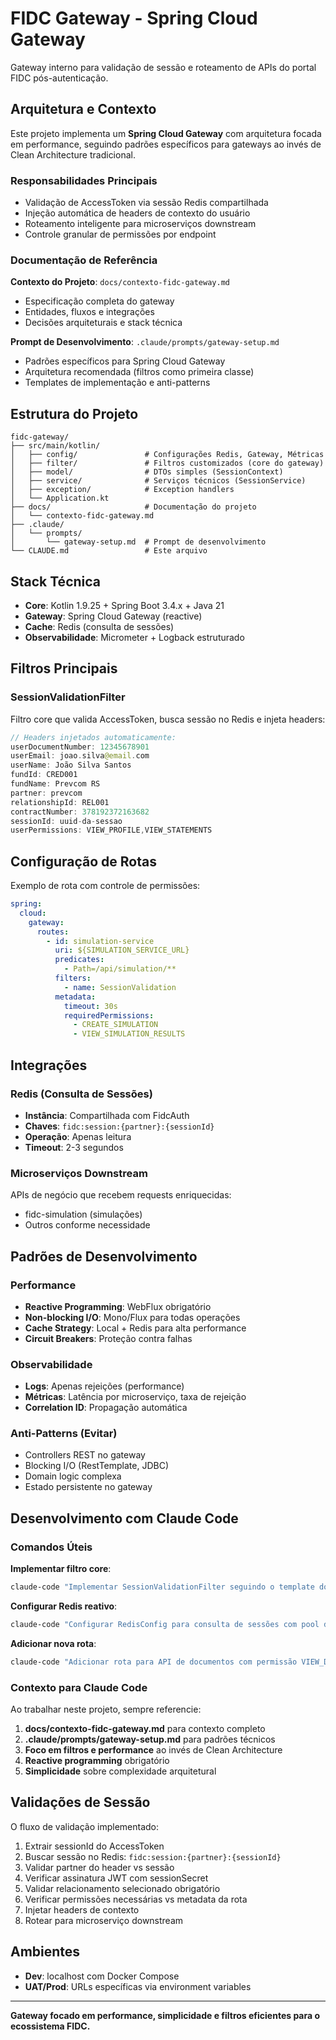 # FIDC Gateway - Spring Cloud Gateway

Gateway interno para validação de sessão e roteamento de APIs do portal FIDC pós-autenticação.

## Arquitetura e Contexto

Este projeto implementa um **Spring Cloud Gateway** com arquitetura focada em performance, seguindo padrões específicos para gateways ao invés de Clean Architecture tradicional.

### Responsabilidades Principais
- Validação de AccessToken via sessão Redis compartilhada
- Injeção automática de headers de contexto do usuário
- Roteamento inteligente para microserviços downstream
- Controle granular de permissões por endpoint

### Documentação de Referência

**Contexto do Projeto**: `docs/contexto-fidc-gateway.md`
- Especificação completa do gateway
- Entidades, fluxos e integrações
- Decisões arquiteturais e stack técnica

**Prompt de Desenvolvimento**: `.claude/prompts/gateway-setup.md`
- Padrões específicos para Spring Cloud Gateway
- Arquitetura recomendada (filtros como primeira classe)
- Templates de implementação e anti-patterns

## Estrutura do Projeto

```
fidc-gateway/
├── src/main/kotlin/
│   ├── config/               # Configurações Redis, Gateway, Métricas
│   ├── filter/               # Filtros customizados (core do gateway)
│   ├── model/                # DTOs simples (SessionContext)
│   ├── service/              # Serviços técnicos (SessionService)
│   ├── exception/            # Exception handlers
│   └── Application.kt
├── docs/                     # Documentação do projeto
│   └── contexto-fidc-gateway.md
├── .claude/
│   └── prompts/
│       └── gateway-setup.md  # Prompt de desenvolvimento
└── CLAUDE.md                 # Este arquivo
```

## Stack Técnica

- **Core**: Kotlin 1.9.25 + Spring Boot 3.4.x + Java 21
- **Gateway**: Spring Cloud Gateway (reactive)
- **Cache**: Redis (consulta de sessões)
- **Observabilidade**: Micrometer + Logback estruturado

## Filtros Principais

### SessionValidationFilter
Filtro core que valida AccessToken, busca sessão no Redis e injeta headers:

```kotlin
// Headers injetados automaticamente:
userDocumentNumber: 12345678901
userEmail: joao.silva@email.com  
userName: João Silva Santos
fundId: CRED001
fundName: Prevcom RS
partner: prevcom
relationshipId: REL001
contractNumber: 378192372163682
sessionId: uuid-da-sessao
userPermissions: VIEW_PROFILE,VIEW_STATEMENTS
```

## Configuração de Rotas

Exemplo de rota com controle de permissões:

```yaml
spring:
  cloud:
    gateway:
      routes:
        - id: simulation-service
          uri: ${SIMULATION_SERVICE_URL}
          predicates:
            - Path=/api/simulation/**
          filters:
            - name: SessionValidation
          metadata:
            timeout: 30s
            requiredPermissions:
              - CREATE_SIMULATION
              - VIEW_SIMULATION_RESULTS
```

## Integrações

### Redis (Consulta de Sessões)
- **Instância**: Compartilhada com FidcAuth
- **Chaves**: `fidc:session:{partner}:{sessionId}`
- **Operação**: Apenas leitura
- **Timeout**: 2-3 segundos

### Microserviços Downstream
APIs de negócio que recebem requests enriquecidas:
- fidc-simulation (simulações)
- Outros conforme necessidade

## Padrões de Desenvolvimento

### Performance
- **Reactive Programming**: WebFlux obrigatório
- **Non-blocking I/O**: Mono/Flux para todas operações
- **Cache Strategy**: Local + Redis para alta performance
- **Circuit Breakers**: Proteção contra falhas

### Observabilidade
- **Logs**: Apenas rejeições (performance)
- **Métricas**: Latência por microserviço, taxa de rejeição
- **Correlation ID**: Propagação automática

### Anti-Patterns (Evitar)
- Controllers REST no gateway
- Blocking I/O (RestTemplate, JDBC)
- Domain logic complexa
- Estado persistente no gateway

## Desenvolvimento com Claude Code

### Comandos Úteis

**Implementar filtro core**:
```bash
claude-code "Implementar SessionValidationFilter seguindo o template do prompt gateway-setup.md"
```

**Configurar Redis reativo**:
```bash
claude-code "Configurar RedisConfig para consulta de sessões com pool de conexões"
```

**Adicionar nova rota**:
```bash
claude-code "Adicionar rota para API de documentos com permissão VIEW_DOCUMENTS"
```

### Contexto para Claude Code

Ao trabalhar neste projeto, sempre referencie:
1. **docs/contexto-fidc-gateway.md** para contexto completo
2. **.claude/prompts/gateway-setup.md** para padrões técnicos
3. **Foco em filtros e performance** ao invés de Clean Architecture
4. **Reactive programming** obrigatório
5. **Simplicidade** sobre complexidade arquitetural

## Validações de Sessão

O fluxo de validação implementado:
1. Extrair sessionId do AccessToken
2. Buscar sessão no Redis: `fidc:session:{partner}:{sessionId}`
3. Validar partner do header vs sessão
4. Verificar assinatura JWT com sessionSecret
5. Validar relacionamento selecionado obrigatório
6. Verificar permissões necessárias vs metadata da rota
7. Injetar headers de contexto
8. Rotear para microserviço downstream

## Ambientes

- **Dev**: localhost com Docker Compose
- **UAT/Prod**: URLs específicas via environment variables

---

**Gateway focado em performance, simplicidade e filtros eficientes para o ecossistema FIDC.**